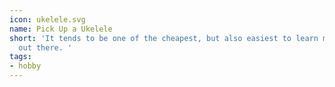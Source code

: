 ```yaml
---
icon: ukelele.svg
name: Pick Up a Ukelele
short: 'It tends to be one of the cheapest, but also easiest to learn musical instruments
  out there. '
tags:
- hobby
---
```

